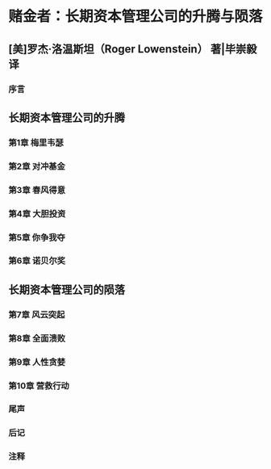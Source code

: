 # 赌金者：长期资本管理公司的升腾与陨落

## [美]罗杰·洛温斯坦（Roger Lowenstein） 著|毕崇毅 译

### 序言



## 长期资本管理公司的升腾



### 第1章 梅里韦瑟



### 第2章 对冲基金



### 第3章 春风得意



### 第4章 大胆投资



### 第5章 你争我夺



### 第6章 诺贝尔奖



## 长期资本管理公司的陨落



### 第7章 风云突起



### 第8章 全面溃败



### 第9章 人性贪婪



### 第10章 营救行动



### 尾声




### 后记




### 注释


